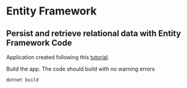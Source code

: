 # Entity Framework
## Persist and retrieve relational data with Entity Framework Code

Application created following this [tutorial](https://docs.microsoft.com/en-us/learn/modules/persist-data-ef-core/3-migrations).

Build the app. The code should build with no warning errors
```
dotnet build
```


